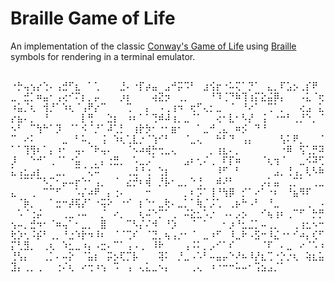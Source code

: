 # Braille Game of Life

An implementation of the classic [Conway's Game of Life](https://en.wikipedia.org/wiki/Conway%27s_Game_of_Life) using [Braille](https://en.wikipedia.org/wiki/Braille) symbols for rendering in a terminal emulator.

## 
⠐⡓⢤⢢⡔⢑⠄⢠⣚⠋⣆⠀⠁⢁⠀⠀⠀⣘⠄⠐⡏⡴⣤⠀⣠⠚⡭⠩⠃⠀⣰⢪⡖⠐⠥⢍⠁⡙⠁⠀⣄⡀⠏⣡⡢⢀⡎⠟⠀⣀⠀⣚⡁⠶⣤⠂⢠⢔⠊⠍⡆⡀⡤⠀⠀⠀⡰⡆⠀⠀⠀⢴⣝⡲⠀⢀⡀⠀⠀⠀⠘⠹⢈⠙⠷⢹⢰⡍⣕⣬⡿⡄⠀⠀⠠⣅⠈⢖⠰⣥⡈⢆⠀⢺⡘⠁⠱⢆⠈⢠⠟⡔⠉⠀⠀⠀⢉⠀⠀⡄⠀⠠⢀⢰⠲⠀⢖⠋⢄⡂⣀⠀⠈⠀⠘⠔⠁⠀⢉⠁⡀⠀⠀⢔⣠⠀⣅⡔⣦⠄⡀⠀⠘⠀⠀⠀⠀⠀⡇⢛⠀⠀⣑⡆⠀⠰⠆⠁⠁⢙⠾⠼⢰⡀⣀⠈⠁⠀⠀⢔⠂⣇⠂⠣⡜⠀⢨⠀⠐⠒⠃⢀⡘⠑⡀⠈⠢⠃⠀⠉⢳⠓⠁⡹⠀⠈⠁⠪⠈⡘⠁⠼⢁⡃⠀⢰⡗⡳⠂⠐⠂⣶⠂⠀⠀⠁⣀⠚⢀⣄⠀⠶⡪⠀⠙⠘⠀⠀⠀⠀⠀⠀⠀⠀⠀⠉⠀⠔⠅⠀⠀⠀⠀⣀⠀⠃⠥⡀⠀⢨⠀⠱⢆⢁⣇⡐⠈⢱⠊⠃⠀⠀⠈⣀⢄⠀⠀⠓⠃⠙⠀⢠⡄⠀⠀⠀⠀⢣⠅⠟⡀⠀⠀⠈⠁⠁⢹⢻⠆⠁⡄⠰⠂⠀⢤⠄⠈⠗⢤⠄⠀⠀⠈⠢⠴⢾⡓⢒⣀⢄⠀⠀⠀⠀⠀⡀⢰⣆⠄⡀⠀⠀⠀⠀⠀⠀⠐⠿⠀⢫⢁⡛⠽⡸⠀⠀⠑⠚⠁⢀⠈⠁⠐⣥⠀⠀⡀⡄⢐⣛⡀⠀⠡⣀⡠⠁⠀⠀⠀⠀⣠⠆⢂⠌⢀⠀⠏⡏⠶⠀⠀⠀⠈⢆⢲⠈⠀⠀⣀⠪⠽⢋⣅⢠⣂⣠⡆⠀⠀⣀⡀⠀⠉⠈⢌⠭⠀⠀⠀⠀⢀⣘⠘⢐⠀⢑⡆⠀⠀⠀⠀⠀⠀⠀⠸⠋⠀⠃⠀⠀⠀⠀⠀⣠⡀⢘⢠⡀⢇⠣⠷⠀⠈⠉⠁⠉⠣⡉⠂⡤⠤⡖⠑⠂⢠⡀⠀⠈⠀⣔⡚⠆⢾⠀⡘⡧⠂⣀⡀⠑⢘⠀⠀⠾⠜⠃⠀⠀⠀⠀⡠⡅⣤⠀⢀⡉⠁⠀⢀⣀⣄⠀⠀⢀⠀⠉⠉⠋⠀⠀⠡⡌⠴⠟⠀⡄⢐⠄⠀⠀⠀⠒⠀⠀⠀⠀⠀⡀⠆⡩⠁⢸⠘⢳⡿⠀⡊⠁⠔⠁⠐⠆⠀⠘⣦⠻⠏⠀⠀⠀⠈⡷⡀⠀⠀⠁⣒⠒⡼⢯⡜⠁⠐⢭⠕⠀⠐⠊⠀⡆⠑⠂⣀⢗⠄⣀⡁⠁⢷⡈⡨⢁⠀⢀⡦⠓⠠⠃⠀⠘⣀⠀⠀⠀⠀⢀⠀⠠⠀⠡⠈⢐⡬⠀⠀⠀⢀⣀⠠⠤⠀⠀⡈⠀⠔⡀⠀⠀⢆⠬⠑⡉⠁⢀⠀⠬⣕⣂⠡⡐⠀⠠⠄⡠⡢⠀⠀⠊⢦⢰⠆⢀⠉⠋⠀⡓⡛⢢⠤⡀⣚⠲⠂⠈⠶⢤⠁⠂⣀⡀⠀⣿⠀⠀⠀⠉⠣⡌⠌⠺⠀⠘⡱⠀⠀⠈⠀⠁⠀⠀⠂⡰⠘⣂⣈⡁⠤⢀⡀⠀⠀⢀⢰⣂⠢⠒⢗⡱⢂⠨⡮⠃⢀⡀⠘⣐⠱⡗⠲⠸⠆⠀⠈⠈⢉⠎⠀⠈⣙⡀⢦⢠⡐⠂⠈⠀⣀⠰⠋⠀⠸⣀⠗⠠⣫⠒⠸⣌⠐⠂⠊⠴⡄⢎⠋⡍⢃⣻⡀⠀⢀⢆⠀⠱⣂⣀⠰⡄⠠⣒⠄⠉⠁⢠⠠⢀⠀⠸⠗⠀⠀⠀⢠⠨⠅⡀⡠⠊⠁⠎⠀⠀⠀⠀⠈⠏⠀⠄⣀⠀⠔⠈⠡⠰⢘⢣⡄⠀⠀⢀⡁⠄⠤⡕⠀⠈⣥⡆⠀⡭⡢⢏⡉⡧⠀⠀⠀⢽⠅⠀⡘⣀⠠⠡⠃⠤⣤⡤⠑⠜⠦⠸⡜⣆⢉⠐⡑⡐⢆⠀⢵⣆⣥⣹⡄⢀⡀⢀⠀⠀⢐⠌⢆⠀⠔⢒⠰⢢⠀⠩⠀⢠⠀⢄⣅⣀⠢⡄⠀⠀⠀⢀⢄⠀⠰⠐⠒⠒⠥⠤⠂⢩⣢⣠⡈⠁
